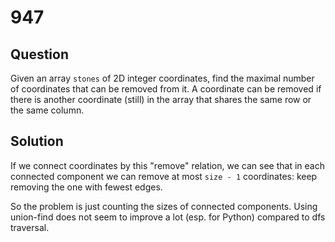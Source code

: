# 947

## Question

Given an array `stones` of 2D integer coordinates, find the maximal number of coordinates that can be removed from it. A coordinate can be removed if there is another coordinate (still) in the array that shares the same row or the same column.

## Solution

If we connect coordinates by this "remove" relation, we can see that in each connected component we can remove at most `size - 1` coordinates: keep removing the one with fewest edges.

So the problem is just counting the sizes of connected components. Using union-find does not seem to improve a lot (esp. for Python) compared to dfs traversal.

